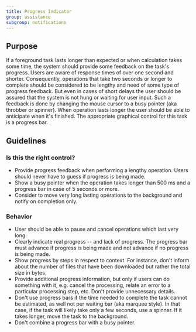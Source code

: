 ```yaml
---
title: Progress Indicator
group: assistance
subgroup: notifications
---
```


Purpose
-------

If a foreground task lasts longer than expected or when calculation
takes some time, the system should provide some feedback on the task's
progress. Users are aware of response times of over one second and
shorter. Consequently, operations that take two seconds or longer to
complete should be considered to be lengthy and need of some type of
progress feedback. But even in cases of short delays the user should be
assured that the system is not hung or waiting for user input. Such a
feedback is done by changing the mouse cursor to a busy pointer (aka
throbber or spinner). When operation lasts longer the user should be
able to anticipate when it's finished. The appropriate graphical control
for this task is a progress bar.

Guidelines
----------

### Is this the right control?

-   Provide progress feedback when performing a lengthy operation. Users
    should never have to guess if progress is being made.
-   Show a busy pointer when the operation takes longer than 500 ms and
    a progress bar in case of 5 seconds or more.
-   Consider to move very long lasting operations to the background and
    notify on completion only.

### Behavior

-   User should be able to pause and cancel operations which last very
    long.
-   Clearly indicate real progress -- and lack of progress. The progress
    bar must advance if progress is being made and not advance if no
    progress is being made.
-   Show progress by steps in respect to context. For instance, don't
    inform about the number of files that have been downloaded but
    rather the total size in bytes.
-   Provide additional progress information, but only if users can do
    something with it, e.g. cancel the processing, relate an error to a
    particular processing step, etc. Don't provide unnecessary details.
-   Don't use progress bars if the time needed to complete the task
    cannot be estimated, as well not per waiting bar (aka marquee
    style). In that case, if the task will likely take only a few
    seconds, use a spinner. If it takes longer, move the task to the
    background.
-   Don't combine a progress bar with a busy pointer.
